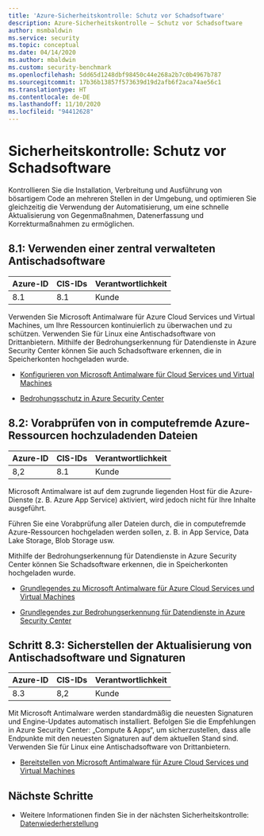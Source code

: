 ```yaml
---
title: 'Azure-Sicherheitskontrolle: Schutz vor Schadsoftware'
description: Azure-Sicherheitskontrolle – Schutz vor Schadsoftware
author: msmbaldwin
ms.service: security
ms.topic: conceptual
ms.date: 04/14/2020
ms.author: mbaldwin
ms.custom: security-benchmark
ms.openlocfilehash: 5dd65d1248dbf98450c44e268a2b7c0b4967b787
ms.sourcegitcommit: 17b36b13857f573639d19d2afb6f2aca74ae56c1
ms.translationtype: HT
ms.contentlocale: de-DE
ms.lasthandoff: 11/10/2020
ms.locfileid: "94412628"
---
```

# <a name="security-control-malware-defense"></a>Sicherheitskontrolle: Schutz vor Schadsoftware

Kontrollieren Sie die Installation, Verbreitung und Ausführung von bösartigem Code an mehreren Stellen in der Umgebung, und optimieren Sie gleichzeitig die Verwendung der Automatisierung, um eine schnelle Aktualisierung von Gegenmaßnahmen, Datenerfassung und Korrekturmaßnahmen zu ermöglichen.

## <a name="81-use-centrally-managed-anti-malware-software"></a>8.1: Verwenden einer zentral verwalteten Antischadsoftware

| Azure-ID | CIS-IDs | Verantwortlichkeit |
|--|--|--|
| 8.1 | 8.1 | Kunde |

Verwenden Sie Microsoft Antimalware für Azure Cloud Services und Virtual Machines, um Ihre Ressourcen kontinuierlich zu überwachen und zu schützen. Verwenden Sie für Linux eine Antischadsoftware von Drittanbietern.  Mithilfe der Bedrohungserkennung für Datendienste in Azure Security Center können Sie auch Schadsoftware erkennen, die in Speicherkonten hochgeladen wurde.

- [Konfigurieren von Microsoft Antimalware für Cloud Services und Virtual Machines](../fundamentals/antimalware.md)

- [Bedrohungsschutz in Azure Security Center](../../security-center/azure-defender.md)

## <a name="82-pre-scan-files-to-be-uploaded-to-non-compute-azure-resources"></a>8.2: Vorabprüfen von in computefremde Azure-Ressourcen hochzuladenden Dateien

| Azure-ID | CIS-IDs | Verantwortlichkeit |
|--|--|--|
| 8,2 | 8.1 | Kunde |

Microsoft Antimalware ist auf dem zugrunde liegenden Host für die Azure-Dienste (z. B. Azure App Service) aktiviert, wird jedoch nicht für Ihre Inhalte ausgeführt.

Führen Sie eine Vorabprüfung aller Dateien durch, die in computefremde Azure-Ressourcen hochgeladen werden sollen, z. B. in App Service, Data Lake Storage, Blob Storage usw.

Mithilfe der Bedrohungserkennung für Datendienste in Azure Security Center können Sie Schadsoftware erkennen, die in Speicherkonten hochgeladen wurde.

- [Grundlegendes zu Microsoft Antimalware für Azure Cloud Services und Virtual Machines](../fundamentals/antimalware.md)

- [Grundlegendes zur Bedrohungserkennung für Datendienste in Azure Security Center](../../security-center/azure-defender.md)

## <a name="83-ensure-anti-malware-software-and-signatures-are-updated"></a>Schritt 8.3: Sicherstellen der Aktualisierung von Antischadsoftware und Signaturen

| Azure-ID | CIS-IDs | Verantwortlichkeit |
|--|--|--|
| 8.3 | 8,2 | Kunde |

Mit Microsoft Antimalware werden standardmäßig die neuesten Signaturen und Engine-Updates automatisch installiert. Befolgen Sie die Empfehlungen in Azure Security Center: „Compute &amp; Apps“, um sicherzustellen, dass alle Endpunkte mit den neuesten Signaturen auf dem aktuellen Stand sind. Verwenden Sie für Linux eine Antischadsoftware von Drittanbietern.

- [Bereitstellen von Microsoft Antimalware für Azure Cloud Services und Virtual Machines](../fundamentals/antimalware.md)


## <a name="next-steps"></a>Nächste Schritte

- Weitere Informationen finden Sie in der nächsten Sicherheitskontrolle: [Datenwiederherstellung](security-control-data-recovery.md)
